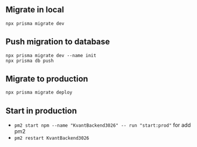 ## Migrate in local

```
npx prisma migrate dev
```

## Push migration to database

```
npx prisma migrate dev --name init
npx prisma db push
```

## Migrate to production

```
npx prisma migrate deploy
```

## Start in production

- `pm2 start npm --name "KvantBackend3026" -- run "start:prod"` for add pm2
- `pm2 restart KvantBackend3026`
